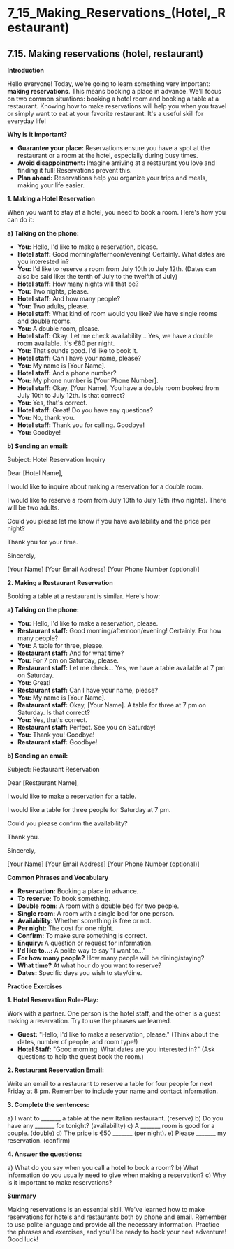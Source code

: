# 7_15_Making_Reservations_(Hotel,_Restaurant)

## 7.15. Making reservations (hotel, restaurant)

**Introduction**

Hello everyone! Today, we're going to learn something very important: **making reservations**. This means booking a place in advance. We'll focus on two common situations: booking a hotel room and booking a table at a restaurant. Knowing how to make reservations will help you when you travel or simply want to eat at your favorite restaurant. It's a useful skill for everyday life!

**Why is it important?**

*   **Guarantee your place:** Reservations ensure you have a spot at the restaurant or a room at the hotel, especially during busy times.
*   **Avoid disappointment:** Imagine arriving at a restaurant you love and finding it full! Reservations prevent this.
*   **Plan ahead:** Reservations help you organize your trips and meals, making your life easier.

**1. Making a Hotel Reservation**

When you want to stay at a hotel, you need to book a room. Here's how you can do it:

**a) Talking on the phone:**

*   **You:** Hello, I'd like to make a reservation, please.
*   **Hotel staff:** Good morning/afternoon/evening! Certainly. What dates are you interested in?
*   **You:** I'd like to reserve a room from July 10th to July 12th. (Dates can also be said like: the tenth of July to the twelfth of July)
*   **Hotel staff:** How many nights will that be?
*   **You:** Two nights, please.
*   **Hotel staff:** And how many people?
*   **You:** Two adults, please.
*   **Hotel staff:** What kind of room would you like? We have single rooms and double rooms.
*   **You:** A double room, please.
*   **Hotel staff:** Okay. Let me check availability... Yes, we have a double room available. It's €80 per night.
*   **You:** That sounds good. I'd like to book it.
*   **Hotel staff:** Can I have your name, please?
*   **You:** My name is [Your Name].
*   **Hotel staff:** And a phone number?
*   **You:** My phone number is [Your Phone Number].
*   **Hotel staff:** Okay, [Your Name]. You have a double room booked from July 10th to July 12th. Is that correct?
*   **You:** Yes, that's correct.
*   **Hotel staff:** Great! Do you have any questions?
*   **You:** No, thank you.
*   **Hotel staff:** Thank you for calling. Goodbye!
*   **You:** Goodbye!

**b) Sending an email:**

Subject: Hotel Reservation Inquiry

Dear [Hotel Name],

I would like to inquire about making a reservation for a double room.

I would like to reserve a room from July 10th to July 12th (two nights). There will be two adults.

Could you please let me know if you have availability and the price per night?

Thank you for your time.

Sincerely,

[Your Name]
[Your Email Address]
[Your Phone Number (optional)]

**2. Making a Restaurant Reservation**

Booking a table at a restaurant is similar. Here's how:

**a) Talking on the phone:**

*   **You:** Hello, I'd like to make a reservation, please.
*   **Restaurant staff:** Good morning/afternoon/evening! Certainly. For how many people?
*   **You:** A table for three, please.
*   **Restaurant staff:** And for what time?
*   **You:** For 7 pm on Saturday, please.
*   **Restaurant staff:** Let me check... Yes, we have a table available at 7 pm on Saturday.
*   **You:** Great!
*   **Restaurant staff:** Can I have your name, please?
*   **You:** My name is [Your Name].
*   **Restaurant staff:** Okay, [Your Name]. A table for three at 7 pm on Saturday. Is that correct?
*   **You:** Yes, that's correct.
*   **Restaurant staff:** Perfect. See you on Saturday!
*   **You:** Thank you! Goodbye!
*   **Restaurant staff:** Goodbye!

**b) Sending an email:**

Subject: Restaurant Reservation

Dear [Restaurant Name],

I would like to make a reservation for a table.

I would like a table for three people for Saturday at 7 pm.

Could you please confirm the availability?

Thank you.

Sincerely,

[Your Name]
[Your Email Address]
[Your Phone Number (optional)]

**Common Phrases and Vocabulary**

*   **Reservation:** Booking a place in advance.
*   **To reserve:** To book something.
*   **Double room:** A room with a double bed for two people.
*   **Single room:** A room with a single bed for one person.
*   **Availability:** Whether something is free or not.
*   **Per night:** The cost for one night.
*   **Confirm:** To make sure something is correct.
*   **Enquiry:** A question or request for information.
*   **I'd like to...:**  A polite way to say "I want to..."
*   **For how many people?** How many people will be dining/staying?
*   **What time?** At what hour do you want to reserve?
*   **Dates:** Specific days you wish to stay/dine.

**Practice Exercises**

**1. Hotel Reservation Role-Play:**

Work with a partner. One person is the hotel staff, and the other is a guest making a reservation. Try to use the phrases we learned.

*   **Guest:** "Hello, I'd like to make a reservation, please." (Think about the dates, number of people, and room type!)
*   **Hotel Staff:** "Good morning. What dates are you interested in?" (Ask questions to help the guest book the room.)

**2. Restaurant Reservation Email:**

Write an email to a restaurant to reserve a table for four people for next Friday at 8 pm. Remember to include your name and contact information.

**3.  Complete the sentences:**

a) I want to _______ a table at the new Italian restaurant. (reserve)
b)  Do you have any _______ for tonight? (availability)
c)  A _______ room is good for a couple. (double)
d)  The price is €50 _______ (per night).
e)  Please _______ my reservation. (confirm)

**4.  Answer the questions:**

a)  What do you say when you call a hotel to book a room?
b)  What information do you usually need to give when making a reservation?
c)  Why is it important to make reservations?

**Summary**

Making reservations is an essential skill. We've learned how to make reservations for hotels and restaurants both by phone and email. Remember to use polite language and provide all the necessary information. Practice the phrases and exercises, and you'll be ready to book your next adventure! Good luck!
